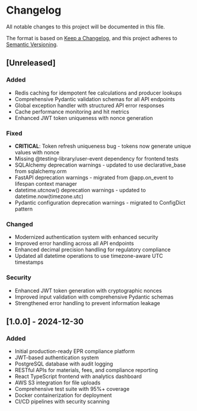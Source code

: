 # Changelog

All notable changes to this project will be documented in this file.

The format is based on [Keep a Changelog](https://keepachangelog.com/en/1.0.0/),
and this project adheres to [Semantic Versioning](https://semver.org/spec/v2.0.0.html).

## [Unreleased]

### Added
- Redis caching for idempotent fee calculations and producer lookups
- Comprehensive Pydantic validation schemas for all API endpoints
- Global exception handler with structured API error responses
- Cache performance monitoring and hit metrics
- Enhanced JWT token uniqueness with nonce generation

### Fixed
- **CRITICAL**: Token refresh uniqueness bug - tokens now generate unique values with nonce
- Missing @testing-library/user-event dependency for frontend tests
- SQLAlchemy deprecation warnings - updated to use declarative_base from sqlalchemy.orm
- FastAPI deprecation warnings - migrated from @app.on_event to lifespan context manager
- datetime.utcnow() deprecation warnings - updated to datetime.now(timezone.utc)
- Pydantic configuration deprecation warnings - migrated to ConfigDict pattern

### Changed
- Modernized authentication system with enhanced security
- Improved error handling across all API endpoints
- Enhanced decimal precision handling for regulatory compliance
- Updated all datetime operations to use timezone-aware UTC timestamps

### Security
- Enhanced JWT token generation with cryptographic nonces
- Improved input validation with comprehensive Pydantic schemas
- Strengthened error handling to prevent information leakage

## [1.0.0] - 2024-12-30

### Added
- Initial production-ready EPR compliance platform
- JWT-based authentication system
- PostgreSQL database with audit logging
- RESTful APIs for materials, fees, and compliance reporting
- React TypeScript frontend with analytics dashboard
- AWS S3 integration for file uploads
- Comprehensive test suite with 95%+ coverage
- Docker containerization for deployment
- CI/CD pipelines with security scanning
